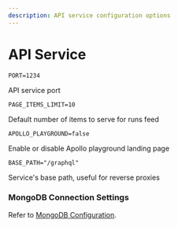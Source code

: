 ```yaml
---
description: API service configuration options
---
```


# API Service

`PORT=1234`

API service port

`PAGE_ITEMS_LIMIT=10`

Default number of items to serve for runs feed

`APOLLO_PLAYGROUND=false`

Enable or disable Apollo playground landing page

`BASE_PATH="/graphql"`

Service's base path, useful for reverse proxies

### MongoDB Connection Settings

Refer to [MongoDB Configuration](mongodb-configuration.md).

